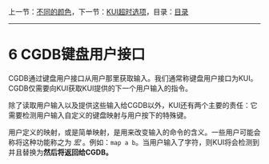 上一节：[不同的颜色](<5.3.md>)，下一节：[KUI超时选项](<6.1.md>)，目录：[目录](<contents.md>)

----------

6 CGDB键盘用户接口
===========

CGDB通过键盘用户接口从用户那里获取输入。我们通常称键盘用户接口为KUI。CGDB仅需要向KUI获取KUI提供的下一个用户输入的指令。

除了读取用户输入以及提供这些输入给CGDB以外，KUI还有两个主要的责任：它需要检测用户输入自定义的键盘映射与用户按下的特殊键。

用户定义的映射，或是简单映射，是用来改变输入的命令的含义。一些用户可能会称将这种功能称之为 *宏* 。例如：`map a b`。当用户输入了<a>字符，则KUI将会检测到并且替换为<b>然后将<b>返回给CGDB。
